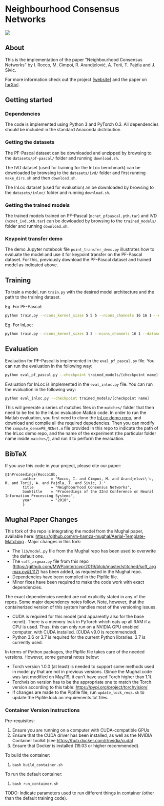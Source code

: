 # Neighbourhood Consensus Networks

![](https://www.di.ens.fr/willow/research/ncnet/images/teaser.png)


## About

This is the implementation of the paper "Neighbourhood Consensus Networks" by I. Rocco, M. Cimpoi, R. Arandjelović, A. Torii, T. Pajdla and J. Sivic.

For more information check out the project [[website](http://www.di.ens.fr/willow/research/ncnet/)] and the paper on [[arXiv](https://arxiv.org/abs/1810.10510)].


## Getting started

### Dependencies

The code is implemented using Python 3 and PyTorch 0.3. All dependencies should be included in the standard Anaconda distribution.

### Getting the datasets

The PF-Pascal dataset can be downloaded and unzipped by browsing to the `datasets/pf-pascal/` folder and running `download.sh`.

The IVD dataset (used for training for the InLoc benchmark) can be downloaded by browsing to the `datasets/ivd/` folder and first running `make_dirs.sh` and then `download.sh`.

The InLoc dataset (used for evaluation) an be downloaded by browsing to the `datasets/inloc/` folder and running `download.sh`. 

### Getting the trained models

The trained models trained on PF-Pascal (`ncnet_pfpascal.pth.tar`) and IVD (`ncnet_ivd.pth.tar`) can be dowloaded by browsing to the `trained_models/` folder and running `download.sh`.

### Keypoint transfer demo

The demo Jupyter notebook file `point_transfer_demo.py` illustrates how to evaluate the model and use it for keypoint transfer on the PF-Pascal dataset. For this, previously download the PF-Pascal dataset and trained model as indicated above.

## Training

To train a model, run `train.py` with the desired model architecture and the path to the training dataset.

Eg. For PF-Pascal:

```bash
python train.py --ncons_kernel_sizes 5 5 5 --ncons_channels 16 16 1 --dataset_image_path datasets/pf-pascal --dataset_csv_path datasets/pf-pascal/image_pairs/ 
```

Eg. For InLoc: 

```bash
python train.py --ncons_kernel_sizes 3 3 --ncons_channels 16 1 --dataset_image_path datasets/ivd --dataset_csv_path datasets/ivd/image_pairs/ 
```

## Evaluation

Evaluation for PF-Pascal is implemented in the `eval_pf_pascal.py` file. You can run the evaluation in the following way: 

```bash
python eval_pf_pascal.py --checkpoint trained_models/[checkpoint name]
```

Evaluation for InLoc is implemented in the `eval_inloc.py` file. You can run the evaluation in the following way: 

```bash
python eval_inloc.py --checkpoint trained_models/[checkpoint name]
```

This will generate a series of matches files in the `matches/` folder that then need to be fed to the InLoc evaluation Matlab code. 
In order to run the Matlab evaluation, you first need to clone the [InLoc demo repo](https://github.com/HajimeTaira/InLoc_demo), and download and compile all the required depedencies. Then you can modify the `compute_densePE_NCNet.m` file provided in this repo to indicate the path of the InLoc demo repo, and the name of the experiment (the particular folder name inside `matches/`), and run it to perform the evaluation.


## BibTeX 

If you use this code in your project, please cite our paper:
````
@InProceedings{Rocco18b,
        author       = "Rocco, I. and Cimpoi, M. and Arandjelovi\'c, R. and Torii, A. and Pajdla, T. and Sivic, J."
        title        = "Neighbourhood Consensus Networks",
        booktitle    = "Proceedings of the 32nd Conference on Neural Information Processing Systems",
        year         = "2018",
        }
````

## Mughal Paper Changes

This fork of the repo is integrating the model from the Mughal paper, available here: https://github.com/m-hamza-mughal/Aerial-Template-Matching . Major changes in this fork:
 - The `lib/model.py` file from the Mughal repo has been used to overwrite the default one. 
 - The `soft_argmax.py` file from this repo (https://github.com/MWPainter/cvpr2019/blob/master/stitched/soft_argmax.py#L117) has been added, as requested in the Mughal repo.
 - Dependencies have been compiled in the Pipfile file.
 - Minor fixes have been required to make the code work with exact dependencies.

The exact dependencies needed are not explicitly stated in any of the repos. Some major dependency notes follow. Note, however, that the containerized version of this system handles most of the versioning issues.
 - CUDA is required for this model (and apparently also for the base ncnet). There is a memory leak in PyTorch which eats up all RAM if a CPU is used. Thus, this can only run on a NVIDIA GPU enabled computer, with CUDA installed. (CUDA v9.0 is recommended).
 - Python 3.6 or 3.7 is required for the current Python libraries. 3.7 is currently used.
   
In terms of Python packages, the Pipfile file takes care of the needed versions. However, some general notes below:
 - Torch version 1.0.0 (at least) is needed to support some methods used in model.py that are not in previous versions. (Since the Mughal code was last modified on May/19, it can't have used Torch higher than 1.1).
 - Torchvision version has to be the appropriate one to match the Torch version according to this table: https://pypi.org/project/torchvision/
 - If changes are made to the Pipfile file, run `update_lock_reqs.sh` to update the Pipfile.lock an requirements.txt files.

### Container Version Instructions

Pre-requisites:
 1. Ensure you are running on a computer with CUDA-compatible GPUs
 1. Ensure that the CUDA driver has been installed, as well as the NVIDIA Container toolkit (see https://hub.docker.com/r/nvidia/cuda).
 1. Ensure that Docker is installed (19.03 or higher recommended).

To build the container:
  1. `bash build_container.sh`

To run the default container:
 1. `bash run_container.sh`

TODO: Indicate parameters used to run different things in container (other than the default training code).

